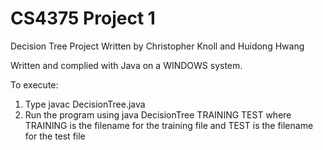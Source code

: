 #   CS4375 Project 1
Decision Tree Project
Written by Christopher Knoll and Huidong Hwang

Written and complied with Java on a WINDOWS system.

To execute:
1. Type javac DecisionTree.java
2. Run the program using java DecisionTree TRAINING TEST where TRAINING is the filename for the training file and TEST is the filename for the test file
